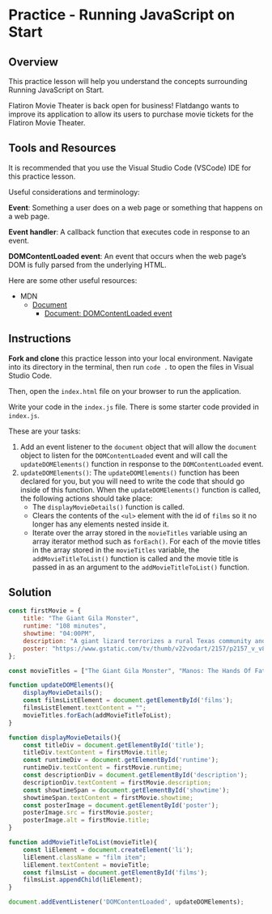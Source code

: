 # Practice - Running JavaScript on Start

## Overview

This practice lesson will help you understand the concepts surrounding Running JavaScript on Start.

Flatiron Movie Theater is back open for business! Flatdango wants to improve its application to allow its users to purchase movie tickets for the Flatiron Movie Theater.

## Tools and Resources

It is recommended that you use the Visual Studio Code (VSCode) IDE for this practice lesson.

Useful considerations and terminology:

**Event**: Something a user does on a web page or something that happens on a web page.

**Event handler**: A callback function that executes code in response to an event.

**DOMContentLoaded event**: An event that occurs when the web page’s DOM is fully parsed from the underlying HTML.

Here are some other useful resources:

- MDN
  - [Document](https://developer.mozilla.org/en-US/docs/Web/API/Document)
    - [Document: DOMContentLoaded event](https://developer.mozilla.org/en-US/docs/Web/API/Document/DOMContentLoaded_event)

## Instructions

**Fork and clone** this practice lesson into your local environment. Navigate into its
directory in the terminal, then run `code .` to open the files in Visual Studio
Code.

Then, open the `index.html` file on your browser to run the application.

Write your code in the `index.js` file. There is some starter code provided in `index.js`.

These are your tasks:

1. Add an event listener to the `document` object that will allow the `document` object to listen for the `DOMContentLoaded` event and will call the `updateDOMElements()` function in response to the `DOMContentLoaded` event.
2. `updateDOMElements()`: The `updateDOMElements()` function has been declared for you, but you will need to write the code that should go inside of this function. When the `updateDOMElements()` function is called, the following actions should take place:
    - The `displayMovieDetails()` function is called.
    - Clears the contents of the `<ul>` element with the id of `films` so it no longer has any elements nested inside it.
    - Iterate over the array stored in the `movieTitles` variable using an array iterator method such as `forEach()`. For each of the movie titles in the array stored in the `movieTitles` variable, the `addMovieTitleToList()` function is called and the movie title is passed in as an argument to the `addMovieTitleToList()` function.

## Solution

```javascript
const firstMovie = {
    title: "The Giant Gila Monster",
    runtime: "108 minutes",
    showtime: "04:00PM",
    description: "A giant lizard terrorizes a rural Texas community and a heroic teenager attempts to destroy the creature.",
    poster: "https://www.gstatic.com/tv/thumb/v22vodart/2157/p2157_v_v8_ab.jpg"
};

const movieTitles = ["The Giant Gila Monster", "Manos: The Hands Of Fate", "Time Chasers", "The Touch Of Satan", "Santa Claus Conquers The Martians", "Track Of The Moon Beast", "The Skydivers", "The Killer Shrews", "Project Moon Base", "The Giant Spider Invasion", "Catalina Caper", "Secret Agent Super Dragon", "Wild Rebels", "Danger: Diabolik", "Village Of The Giants"];

function updateDOMElements(){
    displayMovieDetails();
    const filmsListElement = document.getElementById('films');
    filmsListElement.textContent = "";
    movieTitles.forEach(addMovieTitleToList);
}

function displayMovieDetails(){
    const titleDiv = document.getElementById('title');
    titleDiv.textContent = firstMovie.title;
    const runtimeDiv = document.getElementById('runtime');
    runtimeDiv.textContent = firstMovie.runtime;
    const descriptionDiv = document.getElementById('description');
    descriptionDiv.textContent = firstMovie.description;
    const showtimeSpan = document.getElementById('showtime');
    showtimeSpan.textContent = firstMovie.showtime;
    const posterImage = document.getElementById('poster');
    posterImage.src = firstMovie.poster;
    posterImage.alt = firstMovie.title;
}

function addMovieTitleToList(movieTitle){
    const liElement = document.createElement('li');
    liElement.className = "film item";
    liElement.textContent = movieTitle;
    const filmsList = document.getElementById('films');
    filmsList.appendChild(liElement);
}

document.addEventListener('DOMContentLoaded', updateDOMElements);
```